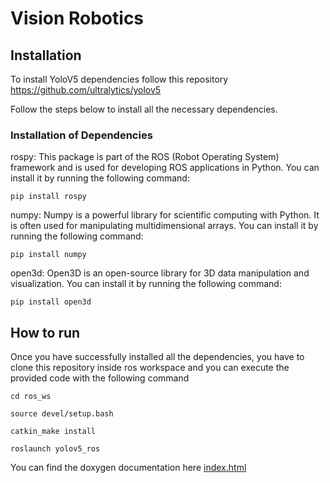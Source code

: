 # Vision Robotics
## Installation 
To install YoloV5 dependencies follow this repository https://github.com/ultralytics/yolov5 

Follow the steps below to install all the necessary dependencies.

### Installation of Dependencies

rospy: This package is part of the ROS (Robot Operating System) framework and is used for developing ROS applications in Python. You can install it by running the following command:

```pip install rospy```

numpy: Numpy is a powerful library for scientific computing with Python. It is often used for manipulating multidimensional arrays. You can install it by running the following command:

```pip install numpy```

open3d: Open3D is an open-source library for 3D data manipulation and visualization. You can install it by running the following command:

```pip install open3d```


## How to run

Once you have successfully installed all the dependencies, you have to clone this repository inside ros workspace and you can execute the provided code with the following command

```cd ros_ws```

```source devel/setup.bash```

```catkin_make install```

```roslaunch yolov5_ros```

You can find the doxygen documentation here [index.html](https://github.com/EddieVeronese/Vision_robotics/blob/main/html/index.html)

